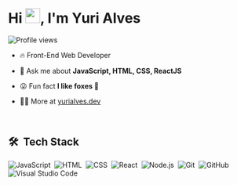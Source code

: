<h1 align="left">Hi <img src="https://raw.githubusercontent.com/kaueMarques/kaueMarques/master/hi.gif" height="30px">, I'm Yuri Alves</h1>
<p align="left"> <img src="https://komarev.com/ghpvc/?username=yuripiresalves&color=yellow" alt="Profile views" /> </p>

- 🔥 Front-End Web Developer

- 💬 Ask me about **JavaScript, HTML, CSS, ReactJS**

- 😜 Fun fact **I like foxes 🦊**

- 👨‍💻 More at [yurialves.dev](https://yurialves.dev)

<br>

## 🛠 &nbsp;Tech Stack

![JavaScript](https://img.shields.io/badge/-JavaScript-05122A?style=flat&logo=javascript)&nbsp;
![HTML](https://img.shields.io/badge/-HTML-05122A?style=flat&logo=HTML5)&nbsp;
![CSS](https://img.shields.io/badge/-CSS-05122A?style=flat&logo=CSS3&logoColor=1572B6)&nbsp;
![React](https://img.shields.io/badge/-React-05122A?style=flat&logo=react)&nbsp;
![Node.js](https://img.shields.io/badge/-Node.js-05122A?style=flat&logo=node.js)&nbsp;
![Git](https://img.shields.io/badge/-Git-05122A?style=flat&logo=git)&nbsp;
![GitHub](https://img.shields.io/badge/-GitHub-05122A?style=flat&logo=github)&nbsp;
![Visual Studio Code](https://img.shields.io/badge/-Visual%20Studio%20Code-05122A?style=flat&logo=visual-studio-code&logoColor=007ACC)&nbsp;

<!--

<br>

## ⚙️ &nbsp;GitHub Analytics

<p align="left">
<img width="530em" src="https://github-readme-stats.vercel.app/api?username=yuripiresalves&show_icons=true&theme=vision-friendly-dark" alt="yuripiresalves's stats"/>
<img width="530em" src="https://github-readme-stats.vercel.app/api/top-langs/?username=yuripiresalves&layout=compact&theme=vision-friendly-dark" alt="yuripiresalves's most languages"/>
</p>


<br><br>

-->

<!--

## Contact

<p align="left" style="background:yellow">
<a href="https://linkedin.com/in/yuripiresalves" target="_blank">
  <img align="center" src="https://img.shields.io/badge/-yuripiresalves-05122A?style=flat&logo=linkedin" alt="linkedin"/>
</a>
<a href="https://instagram.com/yuripa07" target="_blank">
 <img align="center" src="https://img.shields.io/badge/-yuripa07-05122A?style=flat&logo=instagram" alt="instagram"/>
</a>
</p>

-->

<!--
**yuripiresalves/yuripiresalves** is a ✨ _special_ ✨ repository because its `README.md` (this file) appears on your GitHub profile.

Here are some ideas to get you started:

- 🔭 I’m currently working on ...
- 🌱 I’m currently learning ...
- 👯 I’m looking to collaborate on ...
- 🤔 I’m looking for help with ...
- 💬 Ask me about ...
- 📫 How to reach me: ...
- 😄 Pronouns: ...
- ⚡ Fun fact: ...
-->

